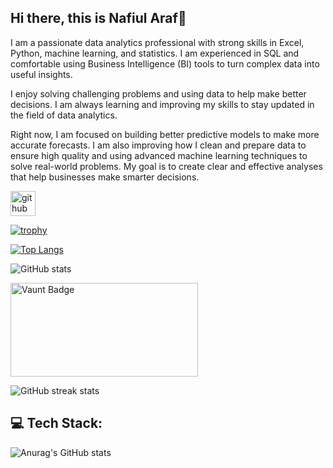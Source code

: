 ## Hi there, this is Nafiul Araf👋

I am a passionate data analytics professional with strong skills in Excel, Python, machine learning, and statistics. I am experienced in SQL and comfortable using Business Intelligence (BI) tools to turn complex data into useful insights.

I enjoy solving challenging problems and using data to help make better decisions. I am always learning and improving my skills to stay updated in the field of data analytics.

Right now, I am focused on building better predictive models to make more accurate forecasts. I am also improving how I clean and prepare data to ensure high quality and using advanced machine learning techniques to solve real-world problems. My goal is to create clear and effective analyses that help businesses make smarter decisions.


[<img src='https://cdn.jsdelivr.net/npm/simple-icons@3.0.1/icons/github.svg' alt='github' height='40'>](https://github.com/nafiul-araf) 

[![trophy](https://github-profile-trophy.vercel.app/?username=nafiul-araf&theme=blue)](https://github.com/ryo-ma/github-profile-trophy)

[![Top Langs](https://github-readme-stats.vercel.app/api/top-langs/?username=nafiul-araf&theme=dark)](https://github.com/anuraghazra/github-readme-stats)

![GitHub stats](https://github-readme-stats.vercel.app/api?username=nafiul-araf&show_icons=true&theme=dark)  

[<img src="https://api.vaunt.dev/v1/github/entities/nafiul-araf/contributions?format=svg&private=false" alt="Vaunt Badge" width="300" height="150">](https://github.com/nafiul-araf) 

![GitHub streak stats](https://streak-stats.demolab.com/?user=nafiul-araf&theme=dark)  



## 💻 Tech Stack:
![Anurag's GitHub stats](https://github-readme-stats.vercel.app/api?username=nafiul-araf&show_icons=true&theme=transparent)
